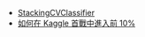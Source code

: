 + [StackingCVClassifier](http://rasbt.github.io/mlxtend/user_guide/classifier/StackingCVClassifier/)
+ [如何在 Kaggle 首戰中進入前 10%](https://dnc1994.com/2016/04/rank-10-percent-in-first-kaggle-competition/)

